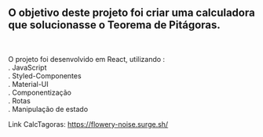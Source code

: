 <h2>O objetivo deste projeto foi criar uma calculadora que solucionasse o Teorema de Pitágoras.</h2></br>

<p>O projeto foi desenvolvido em React, utilizando : </br>
. JavaScript </br>
. Styled-Componentes</br>
. Material-UI</br>
. Componentização</br>
. Rotas</br>
. Manipulação de estado</p>


Link CalcTagoras: https://flowery-noise.surge.sh/</br>
